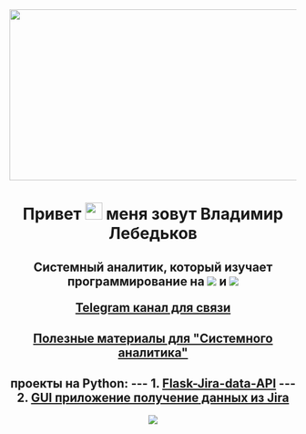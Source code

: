 <div align="center">
  <img src="https://media.giphy.com/media/dWesBcTLavkZuG35MI/giphy.gif" width="600" height="300"/>
</div>







<div align="center">
<h1>
  Привет <img src="https://media.giphy.com/media/hvRJCLFzcasrR4ia7z/giphy.gif" width="30px"/> меня зовут Владимир Лебедьков
  
</h1>
<h2>
Системный аналитик, который изучает программирование на 
    <img src="https://skillicons.dev/icons?i=rust" />
   и <img src="https://skillicons.dev/icons?i=py"

</h2>

<a href="https://t.me/Petrovich_Analyst">Telegram канал для связи</a>
</div>



<!-- - **Сайт визитка** <a href="lebedkov.ru">lebedkov.ru</a> -->

  <div align="center">
   <h2>
  <a href="https://github.com/BorodaOmsk/Analyst-s-Notes/blob/main/README.md">Полезные материалы для "Системного аналитика"</a>
  </h2>
  </div>
   
  

 <div align="center">
  <h2>
проекты на Python:
---
 1. <a href="https://github.com/BorodaOmsk/Flask-Jira-data-API">Flask-Jira-data-API</a>
---
2. <a href="https://github.com/BorodaOmsk/JiraDataApi">GUI приложение получение данных из Jira</a>
</h2>
</div>




<p align="center">

  <a href="https://skillicons.dev">
    <img src="https://skillicons.dev/icons?i=git,docker,rust,py,flask,postgres,rabbitmq,kafka,vscode,figma" />
  </a>
</p>


<div align="center">
<img align="center"src="https://komarev.com/ghpvc/?username=BorodaOmsk&style=flat-square&color=blue"  alt=""/ >
</div>

